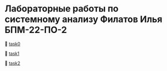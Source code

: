 # Лабораторные работы по системному анализу Филатов Илья БПМ-22-ПО-2

📁 [task0](./Tasks_System_analysis/task0)

📁 [task1](./Tasks_System_analysis/task1)

📁 [task2](./Tasks_System_analysis/task2)
